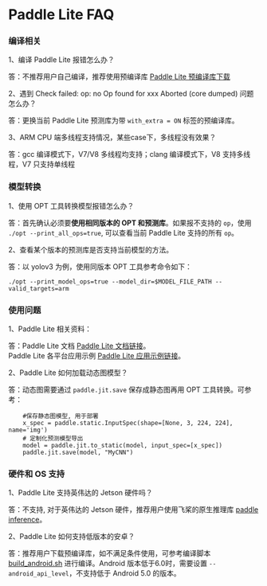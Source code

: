 # Paddle Lite FAQ 

### 编译相关

1、编译 Paddle Lite 报错怎么办？

答：不推荐用户自己编译，推荐使用预编译库 [Paddle Lite 预编译库下载](https://www.paddlepaddle.org.cn/lite/develop/quick_start/release_lib.html)

2、遇到 Check failed: op: no Op found for xxx Aborted (core dumped) 问题怎么办？

答：更换当前 Paddle Lite 预测库为带 `with_extra = ON` 标签的预编译库。

3、ARM CPU 端多线程支持情况，某些case下，多线程没有效果？

答：gcc 编译模式下，V7/V8 多线程均支持；clang 编译模式下，V8 支持多线程，V7 只支持单线程

### 模型转换

1、使用 OPT 工具转换模型报错怎么办？

答：首先确认必须要**使用相同版本的 OPT 和预测库**。如果报不支持的 `op`，使用 `./opt --print_all_ops=true`, 可以查看当前 Paddle Lite 支持的所有 `op`。

2、查看某个版本的预测库是否支持当前模型的方法。

答：以 yolov3 为例，使用同版本 OPT 工具参考命令如下：

```
./opt --print_model_ops=true --model_dir=$MODEL_FILE_PATH --valid_targets=arm
```

### 使用问题

1、Paddle Lite 相关资料：

答：Paddle Lite 文档 [Paddle Lite 文档链接](https://www.paddlepaddle.org.cn/lite/develop/)。  
   Paddle Lite 各平台应用示例 [Paddle Lite 应用示例链接](https://github.com/PaddlePaddle/Paddle-Lite-Demo)。

2、Paddle Lite 如何加载动态图模型？

答：动态图需要通过 `paddle.jit.save` 保存成静态图再用 OPT 工具转换。可参考：

```shell
    #保存静态图模型, 用于部署
    x_spec = paddle.static.InputSpec(shape=[None, 3, 224, 224], name='img') 
    # 定制化预测模型导出
    model = paddle.jit.to_static(model, input_spec=[x_spec])
    paddle.jit.save(model, "MyCNN")
```

### 硬件和 OS 支持

1、Paddle Lite 支持英伟达的 Jetson 硬件吗？

答：不支持, 对于英伟达的 Jetson 硬件，推荐用户使用飞桨的原生推理库 [paddle inference](https://paddle-inference.readthedocs.io/en/latest/#)。

2、Paddle Lite 如何支持低版本的安卓？

答：推荐用户下载预编译库，如不满足条件使用，可参考编译脚本 [build_android.sh](https://github.com/PaddlePaddle/Paddle-Lite/blob/develop/lite/tools/build_android.sh)
进行编译。Android 版本低于6.0时，需要设置 `--android_api_level`，不支持低于 Android 5.0 的版本。
